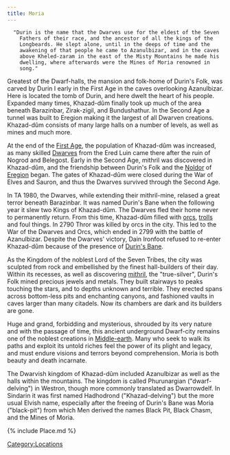 ```yaml
---
title: Moria
---
```


`  "Durin is the name that the Dwarves use for the eldest of the Seven`
`    Fathers of their race, and the ancestor of all the kings of the`
`    Longbeards. He slept alone, until in the deeps of time and the`
`    awakening of that people he came to Azanulbizar, and in the caves`
`    above Kheled-zaram in the east of the Misty Mountains he made his`
`    dwelling, where afterwards were the Mines of Moria renowned in`
`    song." `

Greatest of the Dwarf-halls, the mansion and folk-home of Durin's Folk,
was carved by Durin I early in the First Age in the caves overlooking
Azanulbizar. Here is located the tomb of Durin, and here dwelt the heart
of his people. Expanded many times, Khazad-dûm finally took up much of
the area beneath Barazinbar, Zirak-zigil, and Bundushathur. In the
Second Age a tunnel was built to Eregion making it the largest of all
Dwarven creations. Khazad-dûm consists of many large halls on a number
of levels, as well as mines and much more.

At the end of the [First Age](First_Age "wikilink"), the population of
Khazad-dûm was increased, as many skilled [Dwarves](Dwarf "wikilink")
from the Ered Luin came there after the ruin of Nogrod and Belegost.
Early in the Second Age, mithril was discovered in Khazad-dûm, and the
friendship between Durin's Folk and the [Noldor](Noldor "wikilink") of
[Eregion](Eregion "wikilink") began. The gates of Khazad-dûm were closed
during the War of Elves and Sauron, and thus the Dwarves survived
through the Second Age.

In TA 1980, the Dwarves, while extending their mithril-mine, relased a
great terror beneath Barazinbar. It was named Durin's Bane when the
following year it slew two Kings of Khazad-dûm. The Dwarves fled their
home never to permanently return. From this time, Khazad-dûm filled with
[orcs](Orc "wikilink"), [trolls](Troll "wikilink") and foul things. In
2790 Thror was killed by orcs in the city. This led to the War of the
Dwarves and Orcs, which ended in 2799 with the battle of Azanulbizar.
Despite the Dwarves' victory, Dain Ironfoot refused to re-enter
Khazad-dûm because of the presence of [Durin's Bane](Balrog "wikilink").

As the Kingdom of the noblest Lord of the Seven Tribes, the city was
sculpted from rock and embellished by the finest hall-builders of their
day. Within its recesses, as well as discovering
[mithril](mithril "wikilink"), the "true-silver", Durin's Folk mined
precious jewels and metals. They built stairways to peaks touching the
stars, and to depths unknown and terrible. They erected spans across
bottom-less pits and enchanting canyons, and fashioned vaults in caves
larger than many citadels. Now its chambers are dark and its builders
are gone.

Huge and grand, forbidding and mysterious, shrouded by its very nature
and with the passage of time, this ancient underground Dwarf-city
remains one of the noblest creations in
[Middle-earth](Middle-earth "wikilink"). Many who seek to walk its paths
and exploit its untold riches feel the power of its plight and legacy,
and must endure visions and terrors beyond comprehension. Moria is both
beauty and death incarnate.

The Dwarvish kingdom of Khazad-dûm included Azanulbizar as well as the
halls within the mountains. The kingdom is called Phurunargian
("dwarf-delving") in Westron, though more commonly translated as
Dwarrowdelf. In Sindarin it was first named Hadhodrond
("Khazad-delving") but the more usual Elvish name, especially after the
freeing of Durin's Bane was Moria ("black-pit") from which Men derived
the names Black Pit, Black Chasm, and the Mines of Moria.

{% include Place.md %}

[Category:Locations](Category:Locations "wikilink")